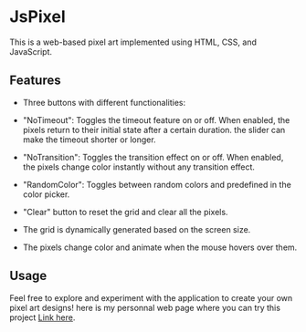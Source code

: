# JsPixel

This is a web-based pixel art implemented using HTML, CSS, and JavaScript.

## Features

- Three buttons with different functionalities:
- "NoTimeout": Toggles the timeout feature on or off. When enabled, the pixels return to their initial state after a certain duration. the slider can make the timeout shorter or longer.
- "NoTransition": Toggles the transition effect on or off. When enabled, the pixels change color instantly without any transition effect.
- "RandomColor": Toggles between random colors and predefined in the color picker.
- "Clear" button to reset the grid and clear all the pixels.

- The grid is dynamically generated based on the screen size.
- The pixels change color and animate when the mouse hovers over them.

## Usage

Feel free to explore and experiment with the application to create your own pixel art designs!
here is my personnal web page where you can try this project [Link here](https://relcrew.github.io/Portfolio/projects/jsPixel/index.html).

